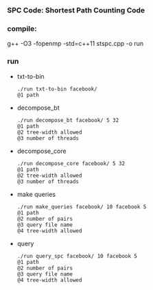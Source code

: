 ### SPC Code: Shortest Path Counting Code

### compile:
g++ -O3 -fopenmp -std=c++11 stspc.cpp -o run

### run
* txt-to-bin
  ```
  ./run txt-to-bin facebook/
  @1 path
* decompose_bt
  ```
  ./run decompose_bt facebook/ 5 32
  @1 path
  @2 tree-width allowed
  @3 number of threads
* decompose_core
  ```
  ./run decompose_core facebook/ 5 32
  @1 path
  @2 tree-width allowed
  @3 number of threads
* make queries
  ```
  ./run make_queries facebook/ 10 facebook 5
  @1 path
  @2 number of pairs
  @3 query file name
  @4 tree-width allowed
* query
  ```
  ./run query_spc facebook/ 10 facebook 5
  @1 path
  @2 number of pairs
  @3 query file name
  @4 tree-width allowed
